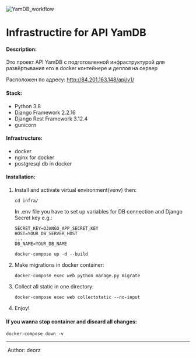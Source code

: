 ![YamDB_workflow](https://github.com/deorz/yamdb_final/actions/workflows/yamdb_workflow.yml/badge.svg)

# Infrastructire for API YamDB

#### Description:

Это проект API YamDB с подготовленной инфраструктурой для развёртывания его в
docker контейнере и деплоя на сервер

Расположен по адресу: http://84.201.163.148/api/v1/

#### Stack:

- Python 3.8
- Django Framework 2.2.16
- Django Rest Framework 3.12.4
- gunicorn


#### Infrastructure:
- docker
- nginx for docker
- postgresql db in docker

#### Installation:

1. Install and activate virtual environment(venv) then:

   ```shell
   cd infra/
   ```
   
   In .env file you have to set up variables for DB connection and Django Secret key e.g.:
   ```
   SECRET_KEY=DJANGO_APP_SECRET_KEY
   HOST=YOUR_DB_SERVER_HOST
   ...
   DB_NAME=YOUR_DB_NAME
   ```

   ```shell
   docker-compose up -d --build
   ```

2. Make migrations in docker container:

   ```shell
   docker-compose exec web python manage.py migrate
   ```

3. Collect all static in one directory:

   ```shell
   docker-compose exec web collectstatic --no-input
   ```


4. Enjoy!


#### If you wanna stop container and discard all changes:

   ```shell
   docker-compose down -v
   ```

------

​ Author: deorz